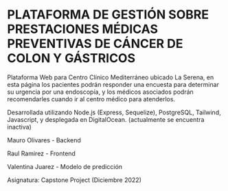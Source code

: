 # PLATAFORMA DE GESTIÓN SOBRE PRESTACIONES MÉDICAS PREVENTIVAS DE CÁNCER DE COLON Y GÁSTRICOS
Plataforma Web para Centro Clínico Mediterráneo ubicado La Serena, en esta página los pacientes podrán responder una encuesta para determinar su urgencia por una endoscopía, y los médicos asociados podrán recomendarles cuando ir al centro médico para atenderlos.

Desarrollada utilizando Node.js (Express, Sequelize), PostgreSQL, Tailwind, Javascript, y desplegada en DigitalOcean. (actualmente se encuentra inactiva)

Mauro Olivares - Backend

Raul Ramirez - Frontend

Valentina Juarez - Modelo de predicción

Asignatura: Capstone Project (Diciembre 2022)
